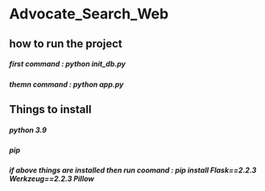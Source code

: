 # Advocate_Search_Web

## how to run the project
##### first command : python init_db.py
##### themn command : python app.py

## Things to install
##### python 3.9
##### pip
##### if above things are installed then run coomand : pip install Flask==2.2.3 Werkzeug==2.2.3 Pillow
